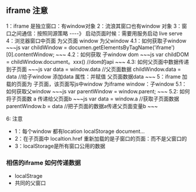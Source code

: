 ## iframe 注意
1：iframe 是独立窗口：有window对象
2：流浪其窗口也有window 对象
3：窗口之间通信：按照同源策略 ----》 启动页面时候：需要用服务启动 live serve
4：浏览器窗口中页面 为父页面 window 为父window
    4.1：如何获取子window
    ~~~js
    var childWindow = documen.getElementsByTagName('iframe')[0].contentWindow;
    ~~~
    4.2：如何获取 子window dom
    ~~~js
    var childDOM = childWindow.document。xxx() //dom的api
    ~~~
    4.3: 如何父页面中数据传递到子页面
    ~~~js
    var data = window.data //父页面数据
    childWindow.data = data //给子window 添加data 属性：并赋值 父页面数据data
    ~~~
5：iframe 加载的页面为 子页面，该页面写js中window 为iframe window：子window
    5.1：如何获取父window
    ~~~js
    var parentWindow = window.parent;
    ~~~
    5.2: 如何将子页面数 a 传递给父页面b
    ~~~js
    var data = window.a //获取子页面数据
    parentWindow.b = data //把子页面的数据a传递父页面变量b
    ~~~

6: 注意
 - 1：每个window 都有location localStorage document...
 - 2：在子页面中 localtion.href 重新加载的是子窗口的页面：而不是父窗口的
 - 3：localStorage是所有窗口公用的数据


 ### 相信的iframe 如何传递数据
  - localStrage
  - 共同的父窗口